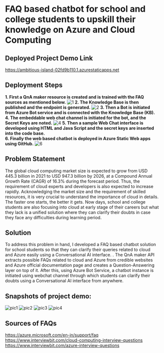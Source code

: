 # FAQ based chatbot for school and college students to upskill their knowledge on Azure and Cloud Computing
## Deployed Project Demo Link
https://ambitious-island-02fd9b110.1.azurestaticapps.net
## Deployment Steps
**1. First a QnA maker resource is created and is trained with the FAQ sources as mentioned below.**
![1](https://user-images.githubusercontent.com/46521948/151712137-82492e8f-e6a9-4a7f-834c-d6c13b6ab3c8.png)
**2. The Knowledge Base is then published and the endpoint is generated.**
![2](https://user-images.githubusercontent.com/46521948/151712151-9c8e501c-9748-4822-a69d-5860bba0016a.png)
**3. Then a Bot is initiated from Azure Bot service and is connected with the Knowledge Base (KB).** <br/>
**4. The embeddable web chat channel is initiated for the bot, and the Secret Keys are noted.**
![4](https://user-images.githubusercontent.com/46521948/151712159-813d287e-8511-4bba-8e25-d49f967f1b6e.png)
**5. Then a sample Web Chat interface is developed using HTML and Java Script and the secret keys are inserted into the code base.** <br/>
**6. Finally the web based chatbot is deployed in Azure Static Web apps using GitHub.**
![6](https://user-images.githubusercontent.com/46521948/151712174-d9cb90dd-f17d-4a11-a226-61a33f41928d.png)

## Problem Statement
The global cloud computing market size is expected to grow from USD 445.3 billion in 2021 to USD 947.3 billion by 2026, at a Compound Annual Growth Rate (CAGR) of 16.3% during the forecast period. Thus, the requirement of cloud experts and developers is also expected to increase rapidly. Acknowledging the market size and the requirement of skilled resources, it is very crucial to understand the importance of cloud in details. The faster one starts, the better it gets. Now days, school and college students are also focusing into cloud at early stage of their careers but what they lack is a unified solution where they can clarify their doubts in case they face any difficulties during learning period.
## Solution
To address this problem in hand, I developed a FAQ based chatbot solution for school students so that they can clarify their queries related to cloud and Azure easily using a Conversational AI interface. . The QnA maker API extracts possible FAQs related to cloud and Azure from credible websites and Azure official documentation page and creates a Question-Answering layer on top of it. After this, using Azure Bot Service, a chatbot instance is initiated using webchat channel through which students can clarify their doubts using a Conversational AI interface from anywhere. 
## Snapshots of project demo:
![pic1](https://user-images.githubusercontent.com/46521948/151711429-6da223a8-99dc-431e-b707-56878bd7060e.png)
![pic2](https://user-images.githubusercontent.com/46521948/151711449-b7f79867-2738-4458-84d6-3ceb9b7f3eb9.png)
![pic3](https://user-images.githubusercontent.com/46521948/151711463-03f702f1-42cc-43ff-abbf-c768d4be9294.png)
![pic4](https://user-images.githubusercontent.com/46521948/151711480-4c7a636c-eb69-491c-9ccf-2fc936bceffa.png)
## Sources of FAQs
https://azure.microsoft.com/en-in/support/faq <br/>
https://www.interviewbit.com/cloud-computing-interview-questions <br/>
https://www.interviewbit.com/azure-interview-questions <br/>
